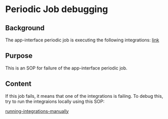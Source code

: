 # Periodic Job debugging

## Background

The app-interface periodic job is executing the following integrations: [link](/periodic_job.sh#L42)

## Purpose

This is an SOP for failure of the app-interface periodic job.

## Content

If this job fails, it means that one of the integrations is failing. To debug this, try to run the integraions locally using this SOP:

[running-integrations-manually](/docs/app-sre/sop/running-integrations-manually.md)

